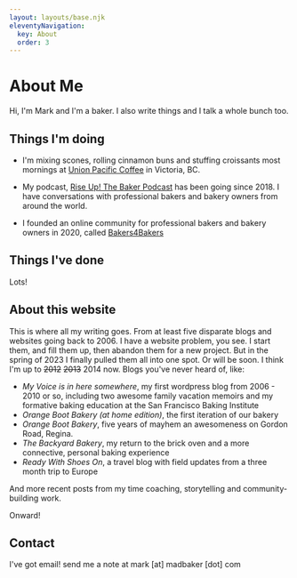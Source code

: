 ```yaml
---
layout: layouts/base.njk
eleventyNavigation:
  key: About
  order: 3
---
```

# About Me

Hi, I'm Mark and I'm a baker.  I also write things and I talk a whole bunch too.

## Things I'm doing

- I'm mixing scones, rolling cinnamon buns and stuffing croissants most mornings at [Union Pacific Coffee](https://www.unionpacificcoffee.ca/) in Victoria, BC.
  
- My podcast, [Rise Up! The Baker Podcast](http://riseuppod.com) has been going since 2018.  I have conversations with professional bakers and bakery owners from around the world.

- I founded an online community for professional bakers and bakery owners in 2020, called [Bakers4Bakers](https://bakers4bakers.org)

## Things I've done

Lots!  

## About this website

This is where all my writing goes.  From at least five disparate blogs and websites going back to 2006.  I have a website problem, you see.  I start them, and fill them up, then abandon them for a new project.  But in the spring of 2023 I finally pulled them all into one spot.  Or will be soon.  I think I'm up to ~~2012~~ ~~2013~~ 2014 now.  Blogs you've never heard of, like:

- _My Voice is in here somewhere_, my first wordpress blog from 2006 - 2010 or so, including two awesome family vacation memoirs and my formative baking education at the San Francisco Baking Institute
- _Orange Boot Bakery (at home edition)_, the first iteration of our bakery
- _Orange Boot Bakery_, five years of mayhem an awesomeness on Gordon Road, Regina.
- _The Backyard Bakery_, my return to the brick oven and a more connective, personal baking experience
- _Ready With Shoes On_, a travel blog with field updates from a three month trip to Europe

And more recent posts from my time coaching, storytelling and community-building work.

Onward!

## Contact

I've got email!  send me a note at mark [at] madbaker [dot] com



